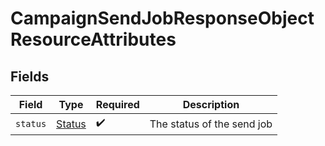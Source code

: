# CampaignSendJobResponseObjectResourceAttributes


## Fields

| Field                                       | Type                                        | Required                                    | Description                                 |
| ------------------------------------------- | ------------------------------------------- | ------------------------------------------- | ------------------------------------------- |
| `status`                                    | [Status](../../models/components/Status.md) | :heavy_check_mark:                          | The status of the send job                  |